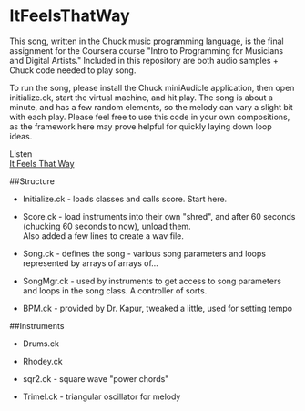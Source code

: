 ItFeelsThatWay
==============


This song, written in the Chuck music programming language, is the final assignment for the Coursera course "Intro to Programming for Musicians and Digital Artists."  Included in this repository are both audio samples + Chuck code needed to play song.

To run the song, please install the Chuck miniAudicle application, then open initialize.ck, start the virtual machine, and hit play.  The song is about a minute, and has a few random elements, so the melody can vary a slight bit with each play.  Please feel free to use this code in your own compositions, as the framework here may prove helpful for quickly laying down loop ideas.

Listen<br>
<a href="https://soundcloud.com/greendost/itfeelsthatway">It Feels That Way</a>   

##Structure
  - Initialize.ck - loads classes and calls score.  Start here.
  
  - Score.ck - load instruments into their own "shred", and after 
  60 seconds (chucking 60 seconds to now), unload them.  
  Also added a few lines to create a wav file.
  
  - Song.ck - defines the song - various song parameters and loops 
  represented by arrays of arrays of...
  
  - SongMgr.ck - used by instruments to get access to song parameters and 
  loops in the song class.  A controller of sorts.
  
  - BPM.ck - provided by Dr. Kapur, tweaked a little, used for setting 
  tempo
  
##Instruments
  - Drums.ck
  
  - Rhodey.ck
  
  - sqr2.ck - square wave "power chords"
  
  - Trimel.ck - triangular oscillator for melody
  
  
